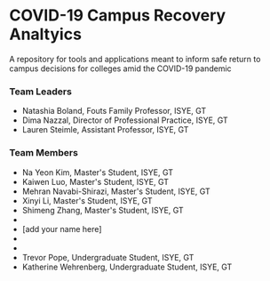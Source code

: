 # COVID-19 Campus Recovery Analtyics
A repository for tools and applications meant to inform safe return to campus decisions for colleges amid the COVID-19 pandemic

### Team Leaders
* Natashia Boland, Fouts Family Professor, ISYE, GT
* Dima Nazzal, Director of Professional Practice, ISYE, GT
* Lauren Steimle, Assistant Professor, ISYE, GT

### Team Members
* Na Yeon Kim, Master's Student, ISYE, GT
* Kaiwen Luo, Master's Student, ISYE, GT
* Mehran Navabi-Shirazi, Master's Student, ISYE, GT
* Xinyi Li, Master's Student, ISYE, GT
* Shimeng Zhang, Master's Student, ISYE, GT
* 
* [add your name here]
*
*
* Trevor Pope, Undergraduate Student, ISYE, GT
* Katherine Wehrenberg, Undergraduate Student, ISYE, GT


